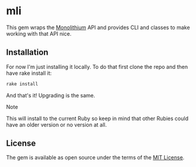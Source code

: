 # mli

This gem wraps the [Monolithium][] API and provides CLI and classes to make
working with that API nice.

## Installation

For now I'm just installing it locally. To do that first clone the repo and then
have rake install it:

```bash
rake install
```

And that's it! Upgrading is the same.

> [!NOTE]
> This will install to the current Ruby so keep in mind that other Rubies could
> have an older version or no version at all.

## License

The gem is available as open source under the terms of the [MIT License][MIT].

[Monolithium]: https://github.com/jonallured/monolithium
[MIT]: https://opensource.org/licenses/MIT
